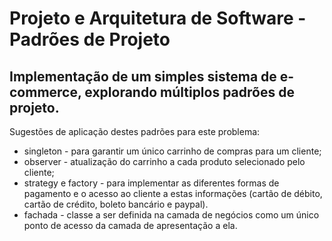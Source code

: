 # Projeto e Arquitetura de Software - Padrões de Projeto
<h2>Implementação de um simples sistema de e-commerce, explorando múltiplos padrões de projeto.</h2>

Sugestões de aplicação destes padrões para este problema:
<ul>
<li>singleton - para garantir um único carrinho de compras para um cliente;</li>
<li>observer - atualização do carrinho a cada produto selecionado pelo cliente;</li>
<li>strategy e factory - para implementar as diferentes formas de pagamento e o acesso ao cliente a estas informações (cartão de débito, cartão de crédito, boleto bancário e paypal).</li>
<li>fachada - classe a ser definida na camada de negócios como um único ponto de acesso da camada de apresentação a ela.</li>
<ul>
